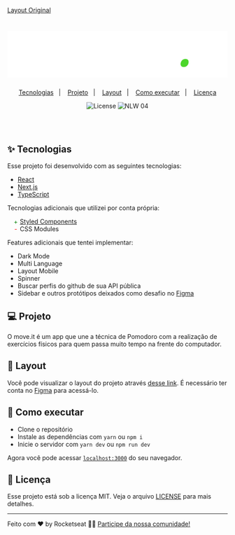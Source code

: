 [Layout Original](https://github.com/rocketseat-education/nlw-04-reactjs/blob/main/README.md)

<h1 align="center">
  <img alt="move.it" title="move.it" src="./public/logo.svg" />
</h1>

<p align="center">
  <a href="#-tecnologias">Tecnologias</a>&nbsp;&nbsp;&nbsp;|&nbsp;&nbsp;&nbsp;
  <a href="#-projeto">Projeto</a>&nbsp;&nbsp;&nbsp;|&nbsp;&nbsp;&nbsp;
  <a href="#-layout">Layout</a>&nbsp;&nbsp;&nbsp;|&nbsp;&nbsp;&nbsp;
  <a href="#-como-executar">Como executar</a>&nbsp;&nbsp;&nbsp;|&nbsp;&nbsp;&nbsp;
  <a href="#-licença">Licença</a>
</p>

<p align="center">
  <img alt="License" src="https://img.shields.io/static/v1?label=license&message=MIT&color=8257E5&labelColor=000000">

 <img src="https://img.shields.io/static/v1?label=NLW&message=04&color=8257E5&labelColor=000000" alt="NLW 04" />
</p>

<br>

<br>

## ✨ Tecnologias

Esse projeto foi desenvolvido com as seguintes tecnologias:

- [React](https://reactjs.org)
- [Next.js](https://nextjs.org/)
- [TypeScript](https://www.typescriptlang.org/)

Tecnologias adicionais que utilizei por conta própria:
 <ul>
  <li style="list-style-type: '+'; color: green;">
    <a style="padding-left: 5px;" href="https://styled-components.com/)">Styled Components</a>
  </li>
  <li style="list-style-type: '-'; color: red;">
    <a style="padding-left: 5px;">CSS Modules</a>
  </li>
 </ul>

Features adicionais que tentei implementar:
- Dark Mode
- Multi Language
- Layout Mobile
- Spinner
- Buscar perfis do github de sua API pública
- Sidebar e outros protótipos deixados como desafio no [Figma](https://www.figma.com/file/6QidS0WKjCMdrh4kLdiIPc/Move.it-2.0-(Copy)?node-id=160%3A2761)
## 💻 Projeto

O move.it é um app que une a técnica de Pomodoro com a realização de exercícios físicos para quem passa muito tempo na frente do computador.

## 🔖 Layout

Você pode visualizar o layout do projeto através [desse link](https://www.figma.com/file/ge20pu3ofMOKoliUyKx1Nl/Move.it-1.0). É necessário ter conta no [Figma](http://figma.com/) para acessá-lo.

## 🚀 Como executar

- Clone o repositório
- Instale as dependências com `yarn` ou `npm i`
- Inicie o servidor com `yarn dev` ou `npm run dev`

Agora você pode acessar [`localhost:3000`](http://localhost:3000) do seu navegador.

## 📄 Licença

Esse projeto está sob a licença MIT. Veja o arquivo [LICENSE](LICENSE.md) para mais detalhes.

---

Feito com ♥ by Rocketseat 👋🏻 [Participe da nossa comunidade!](https://discordapp.com/invite/gCRAFhc)